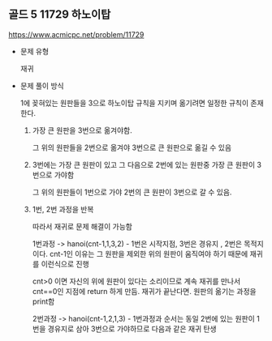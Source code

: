 ## 골드 5 11729 하노이탑


https://www.acmicpc.net/problem/11729

- 문제 유형

  재귀

- 문제 풀이 방식

  1에 꽂혀있는 원판들을 3으로 하노이탑 규칙을 지키며 옮기려면 일정한 규칙이 존재한다.

  1. 가장 큰 원판을 3번으로 옮겨야함.

     그 위의 원판들을 2번으로 옮겨야 3번으로 큰 원판으로 옮길 수 있음

  2. 3번에는 가장 큰 원판이 있고 그 다음으로 2번에 있는 원판중 가장 큰 원판이 3번으로 가야함
 
     그 위의 원판들이 1번으로 가야 2번의 큰 원판이 3번으로 갈 수 있음.

  3. 1번, 2번 과정을 반복
 
     따라서 재귀로 문제 해결이 가능함

     1번과정 -> hanoi(cnt-1,1,3,2) - 1번은 시작지점, 3번은 경유지 , 2번은 목적지이다. cnt-1인 이유는 그 원판을 제외한 위의 원판이 움직여야 하기 때문에 재귀를 이런식으로 진행

     cnt>0 이면 자신의 위에 원판이 있다는 소리이므로 계속 재귀를 만나서 cnt==0인 지점에 return 하게 만듬. 재귀가 끝난다면. 원판의 옮기는 과정을 print함

     2번과정 -> hanoi(cnt-1,2,1,3) - 1번과정과 순서는 동일 2번에 있는 원판이 1번을 경유지로 삼아 3번으로 가야하므로 다음과 같은 재귀 탄생
